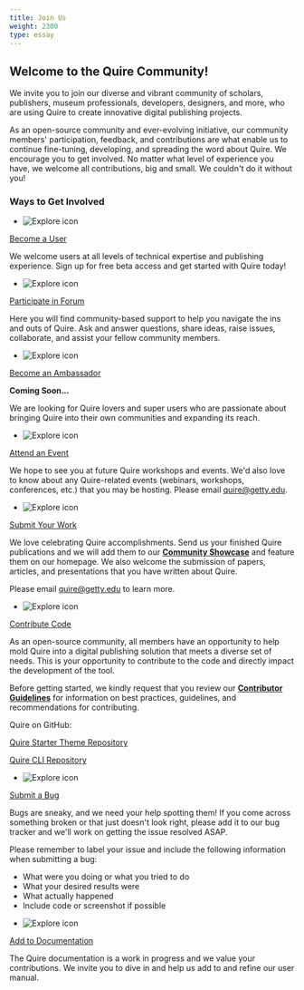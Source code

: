 ```yaml
---
title: Join Us
weight: 2300
type: essay
---
```


## Welcome to the Quire Community!

We invite you to join our diverse and vibrant community of scholars, publishers, museum professionals, developers, designers, and more, who are using Quire to create innovative digital publishing projects.

As an open-source community and ever-evolving initiative, our community members' participation, feedback, and contributions are what enable us to continue fine-tuning, developing, and spreading the word about Quire. We encourage you to get involved. No matter what level of experience you have, we welcome all contributions, big and small. We couldn't do it without you!

### Ways to Get Involved

<div class="feature-cards xsmall-card">

- ![Explore icon](/img/illustrations/undraw_Group_chat_unwm.png)
</div>

<div class="action-button">

[Become a User](https://forms.gle/m1fgZu5BHKhddMrW7)
</div>

We welcome users at all levels of technical expertise and publishing experience. Sign up for free beta access and get started with Quire today!

<div class="feature-cards xsmall-card">

-  ![Explore icon](/img/illustrations/undraw_team_chat_y27k.png)
</div>

<div class="action-button">

[Participate in Forum](/community/forum/)

</div>

Here you will find community-based support to help you navigate the ins and outs of Quire. Ask and answer questions, share ideas, raise issues, collaborate, and assist your fellow community members.

<div class="feature-cards xsmall-card">

-  ![Explore icon](/img/illustrations/undraw_certification_aif8.png)
</div>

<div class="action-button">

[Become an Ambassador](#)
</div>

**Coming Soon...**

We are looking for Quire lovers and super users who are passionate about bringing Quire into their own communities and expanding its reach.

<div class="feature-cards xsmall-card">

-  ![Explore icon](/img/illustrations/undraw_events_2p66.png)
</div>

<div class="action-button">

[Attend an Event](/community/news-events)
</div>


We hope to see you at future Quire workshops and events. We'd also love to know about any Quire-related events (webinars, workshops, conferences, etc.) that you may be hosting. Please email quire@getty.edu.

<div class="feature-cards xsmall-card">

-  ![Explore icon](/img/illustrations/undraw_done_a34v.png)
</div>

<div class="action-button">

[Submit Your Work](#)
</div>

We love celebrating Quire accomplishments. Send us your finished Quire publications and we will add them to our **[Community Showcase](/community/community-showcase/)** and feature them on our homepage. We also welcome the submission of papers, articles, and presentations that you have written about Quire.

Please email quire@getty.edu to learn more.

<div class="feature-cards xsmall-card">

-  ![Explore icon](/img/illustrations/undraw_code_typing_7jnv.png)
</div>

<div class="action-button">

[Contribute Code](/community/contributor-guidelines)
</div>

As an open-source community, all members have an opportunity to help mold Quire into a digital publishing solution that meets a diverse set of needs. This is your opportunity to contribute to the code and directly impact the development of the tool.

Before getting started, we kindly request that you review our **[Contributor Guidelines](/community/contributor-guidelines/)** for information on best practices, guidelines, and recommendations for contributing.

Quire on GitHub:

[Quire Starter Theme Repository](https://github.com/gettypubs/quire-starter-theme)

[Quire CLI Repository](https://github.com/gettypubs/quire-cli)

<div class="feature-cards xsmall-card">

-  ![Explore icon](/img/illustrations/undraw_bug_fixing_oc7a.png)
</div>

<div class="action-button">

[Submit a Bug](https://github.com/gettypubs/quire/issues)
</div>

Bugs are sneaky, and we need your help spotting them! If you come across something broken or that just doesn't look right, please add it to our bug tracker and we'll work on getting the issue resolved ASAP.

Please remember to label your issue and include the following information when submitting a bug:

  - What were you doing or what you tried to do
  - What your desired results were
  - What actually happened
  - Include code or screenshot if possible

<div class="feature-cards xsmall-card">

-  ![Explore icon](/img/illustrations/undraw_add_document_0hek.png)
  </div>

<div class="action-button">

[Add to Documentation](https://github.com/gettypubs/quire)
  </div>

The Quire documentation is a work in progress and we value your contributions. We invite you to dive in and help us add to and refine our user manual.
